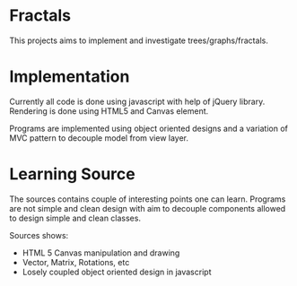 Fractals
========

This projects aims to implement and investigate trees/graphs/fractals. 

Implementation
==============

Currently all code is done using javascript with help of jQuery library. Rendering is done using HTML5 and Canvas element.

Programs are implemented using object oriented designs and a variation of MVC pattern to decouple model from view layer.

Learning Source
===============

The sources contains couple of interesting points one can learn. Programs are not simple and clean design with aim to decouple components allowed to design simple and clean classes.

Sources shows:
 * HTML 5 Canvas manipulation and drawing
 * Vector, Matrix, Rotations, etc
 * Losely coupled object oriented design in javascript

